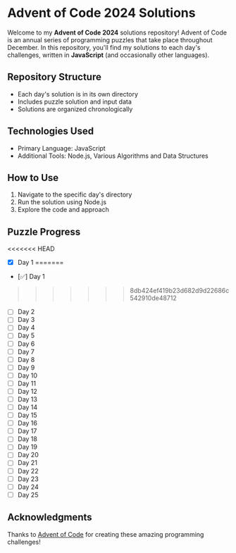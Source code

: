 # Advent of Code 2024 Solutions

Welcome to my **Advent of Code 2024** solutions repository! Advent of Code is an annual series of programming puzzles that take place throughout December. In this repository, you'll find my solutions to each day's challenges, written in **JavaScript** (and occasionally other languages).

## Repository Structure

- Each day's solution is in its own directory
- Includes puzzle solution and input data
- Solutions are organized chronologically

## Technologies Used

- Primary Language: JavaScript
- Additional Tools: Node.js, Various Algorithms and Data Structures

## How to Use

1. Navigate to the specific day's directory
2. Run the solution using Node.js
3. Explore the code and approach

## Puzzle Progress

<<<<<<< HEAD
- [x] Day 1
=======
- [✅] Day 1
>>>>>>> 8db424ef419b23d682d9d22686c542910de48712
- [ ] Day 2
- [ ] Day 3
- [ ] Day 4
- [ ] Day 5
- [ ] Day 6
- [ ] Day 7
- [ ] Day 8
- [ ] Day 9
- [ ] Day 10
- [ ] Day 11
- [ ] Day 12
- [ ] Day 13
- [ ] Day 14
- [ ] Day 15
- [ ] Day 16
- [ ] Day 17
- [ ] Day 18
- [ ] Day 19
- [ ] Day 20
- [ ] Day 21
- [ ] Day 22
- [ ] Day 23
- [ ] Day 24
- [ ] Day 25

## Acknowledgments

Thanks to [Advent of Code](https://adventofcode.com/) for creating these amazing programming challenges!

